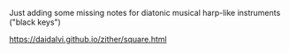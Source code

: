 Just adding some missing notes for diatonic musical harp-like instruments ("black keys")

https://daidalvi.github.io/zither/square.html
